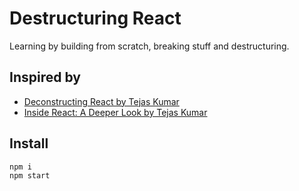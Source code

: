 # Destructuring React

Learning by building from scratch, breaking stuff and destructuring. 

## Inspired by

* [Deconstructing React by Tejas Kumar](https://www.youtube.com/watch?v=f2mMOiCSj5c&t=659s)
* [Inside React: A Deeper Look by Tejas Kumar](https://www.youtube.com/watch?v=EonphfGhGgI)

## Install

```bash
npm i
npm start
```